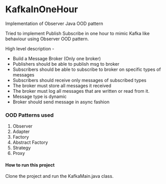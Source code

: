 # KafkaInOneHour
Implementation of Observer Java OOD pattern

Tried to implement Publish Subscribe in one hour to mimic Kafka like behaviour using Observer OOD pattern.

High level description - 

* Build a Message Broker (Only one broker)
* Publishers should be able to publish msg to broker 
* Subscribers should be able to subscribe to broker on specific types of messages 
* Subscribers should receive only messages of subscribed types 
* The broker must store all messages it received 
* The broker must log all messages that are written or read from it. 
* Message type is dynamic 
* Broker should send message in async fashion

### OOD Patterns used

1. Observer
2. Adapter
3. Factory
4. Abstract Factory
5. Strategy
6. Proxy


#### How to run this project

Clone the project and run the KafkaMain.java class.
